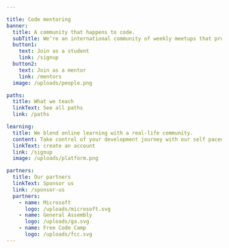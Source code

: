 ```yaml
---

title: Code mentoring
banner:
  title: A community that happens to code.
  subTitle: We’re an international community of weekly meetups that provide free mentoring and coaching for developers.
  button1:
    text: Join as a student
    link: /signup
  button2:
    text: Join as a mentor
    link: /mentors
  image: /uploads/people.png

paths:
  title: What we teach
  linkText: See all paths
  link: /paths

learning:
  title: We blend online learning with a real-life community.
  content: Take control of your development journey with our self paced learning platform, and connect to real people at our weekly events.
  linkText: create an account
  link: /signup
  image: /uploads/platform.png

partners:
  title: Our partners
  linkText: Sponsor us
  link: /sponsor-us
  partners:
    - name: Microsoft
      logo: /uploads/microsoft.svg
    - name: General Assembly
      logo: /uploads/ga.svg
    - name: Free Code Camp
      logo: /uploads/fcc.svg
---
```


